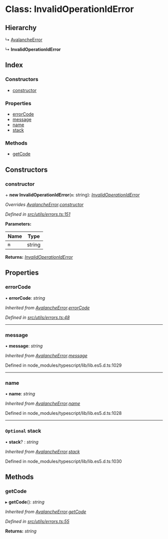 # Class: InvalidOperationIdError

## Hierarchy

↳ [AvalancheError](src_utils.avalancheerror)

↳ **InvalidOperationIdError**

## Index

### Constructors

- [constructor](src_utils.invalidoperationiderror#constructor)

### Properties

- [errorCode](src_utils.invalidoperationiderror#errorcode)
- [message](src_utils.invalidoperationiderror#message)
- [name](src_utils.invalidoperationiderror#name)
- [stack](src_utils.invalidoperationiderror#optional-stack)

### Methods

- [getCode](src_utils.invalidoperationiderror#getcode)

## Constructors

### constructor

\+ **new InvalidOperationIdError**(`m`: string): _[InvalidOperationIdError](src_utils.invalidoperationiderror)_

_Overrides [AvalancheError](src_utils.avalancheerror).[constructor](src_utils.avalancheerror#constructor)_

_Defined in [src/utils/errors.ts:151](https://github.com/chain4travel/caminojs/blob/3883166/src/utils/errors.ts#L151)_

**Parameters:**

| Name | Type   |
| ---- | ------ |
| `m`  | string |

**Returns:** _[InvalidOperationIdError](src_utils.invalidoperationiderror)_

## Properties

### errorCode

• **errorCode**: _string_

_Inherited from [AvalancheError](src_utils.avalancheerror).[errorCode](src_utils.avalancheerror#errorcode)_

_Defined in [src/utils/errors.ts:48](https://github.com/chain4travel/caminojs/blob/3883166/src/utils/errors.ts#L48)_

---

### message

• **message**: _string_

_Inherited from [AvalancheError](src_utils.avalancheerror).[message](src_utils.avalancheerror#message)_

Defined in node_modules/typescript/lib/lib.es5.d.ts:1029

---

### name

• **name**: _string_

_Inherited from [AvalancheError](src_utils.avalancheerror).[name](src_utils.avalancheerror#name)_

Defined in node_modules/typescript/lib/lib.es5.d.ts:1028

---

### `Optional` stack

• **stack**? : _string_

_Inherited from [AvalancheError](src_utils.avalancheerror).[stack](src_utils.avalancheerror#optional-stack)_

Defined in node_modules/typescript/lib/lib.es5.d.ts:1030

## Methods

### getCode

▸ **getCode**(): _string_

_Inherited from [AvalancheError](src_utils.avalancheerror).[getCode](src_utils.avalancheerror#getcode)_

_Defined in [src/utils/errors.ts:55](https://github.com/chain4travel/caminojs/blob/3883166/src/utils/errors.ts#L55)_

**Returns:** _string_

